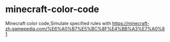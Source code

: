 # minecraft-color-code
Minecraft color code,Simulate specified rules with  https://minecraft-zh.gamepedia.com/%E6%A0%B7%E5%BC%8F%E4%BB%A3%E7%A0%81
